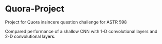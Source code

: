 # Quora-Project
Project for Quora insincere question challenge for ASTR 598

Compared performance of a shallow CNN with 1-D convolutional layers and 2-D convolutional layers.
